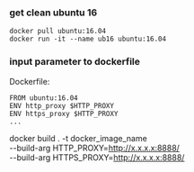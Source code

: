 ### get clean ubuntu 16 ###
```
docker pull ubuntu:16.04
docker run -it --name ub16 ubuntu:16.04 
```

### input parameter to dockerfile ###
Dockerfile:
```
FROM ubuntu:16.04
ENV http_proxy $HTTP_PROXY
ENV https_proxy $HTTP_PROXY
...
```

docker build . -t docker_image_name \
--build-arg HTTP_PROXY=http://x.x.x.x:8888/ \
--build-arg HTTPS_PROXY=http://x.x.x.x:8888/
